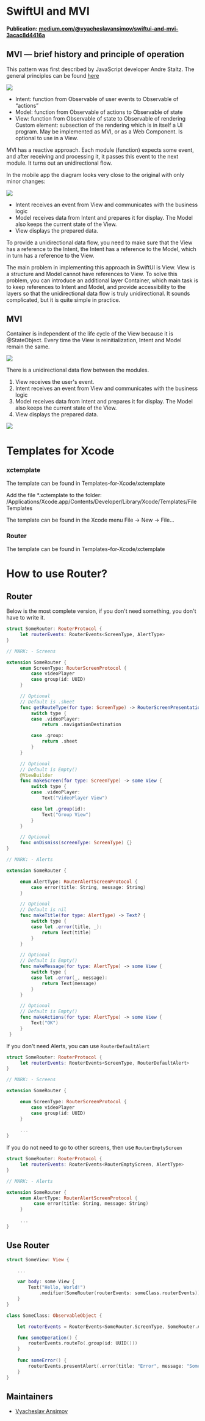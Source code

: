 # SwiftUI and MVI

#### Publication: [medium.com/@vyacheslavansimov/swiftui-and-mvi-3acac8d4416a](https://medium.com/@vyacheslavansimov/swiftui-and-mvi-3acac8d4416a)


## MVI — brief history and principle of operation

This pattern was first described by JavaScript developer Andre Staltz. The general principles can be found [here](https://staltz.com/unidirectional-user-interface-architectures.html)

![](README_sources/image_001.jpeg)


- Intent: function from Observable of user events to Observable of “actions”
- Model: function from Observable of actions to Observable of state
- View: function from Observable of state to Observable of rendering
Custom element: subsection of the rendering which is in itself a UI program. May be implemented as MVI, or as a Web Component. Is optional to use in a View.

MVI has a reactive approach. Each module (function) expects some event, and after receiving and processing it, it passes this event to the next module. It turns out an unidirectional flow.

In the mobile app the diagram looks very close to the original with only minor changes:

![](README_sources/image_002.png)

- Intent receives an event from View and communicates with the business logic
- Model receives data from Intent and prepares it for display. The Model also keeps the current state of the View.
- View displays the prepared data.

To provide a unidirectional data flow, you need to make sure that the View has a reference to the Intent, the Intent has a reference to the Model, which in turn has a reference to the View.

The main problem in implementing this approach in SwiftUI is View. View is a structure and Model cannot have references to View. To solve this problem, you can introduce an additional layer Container, which main task is to keep references to Intent and Model, and provide accessibility to the layers so that the unidirectional data flow is truly unidirectional.
It sounds complicated, but it is quite simple in practice.

## MVI

Container is independent of the life cycle of the View because it is @StateObject. Every time the View is reinitialization, Intent and Model remain the same.

![](README_sources/image_003.png)

There is a unidirectional data flow between the modules.

1) View receives the user's event.
2) Intent receives an event from View and communicates with the business logic
3) Model receives data from Intent and prepares it for display. The Model also keeps the current state of the View.
4) View displays the prepared data.

![](README_sources/image_004.png)

# Templates for Xcode

### xctemplate

The template can be found in Templates-for-Xcode/xctemplate

Add the file *.xctemplate to the folder:
/Applications/Xcode.app/Contents/Developer/Library/Xcode/Templates/File Templates

The template can be found in the Xcode menu
File -> New -> File...

### Router

The template can be found in Templates-for-Xcode/xctemplate


# How to use Router?

## Router 

Below is the most complete version, if you don't need something, you don't have to write it.

```swift
struct SomeRouter: RouterProtocol {
     let routerEvents: RouterEvents<ScreenType, AlertType>
}

// MARK: - Screens

extension SomeRouter {
     enum ScreenType: RouterScreenProtocol {
         case videoPlayer
         case group(id: UUID)
     }

	 // Optional
	 // Default is .sheet
     func getRouteType(for type: ScreenType) -> RouterScreenPresentationType {
         switch type {
         case .videoPlayer:
             return .navigationDestination

         case .group:
             return .sheet
         }
     }

	 // Optional
	 // Default is Empty()
     @ViewBuilder
     func makeScreen(for type: ScreenType) -> some View {
         switch type {
         case .videoPlayer:
             Text("VideoPlayer View")

         case let .group(id):
             Text("Group View")
         }
     }

	 // Optional
     func onDismiss(screenType: ScreenType) {}
}

// MARK: - Alerts

extension SomeRouter {

     enum AlertType: RouterAlertScreenProtocol {
         case error(title: String, message: String)
     }

	 // Optional
	 // Default is nil
     func makeTitle(for type: AlertType) -> Text? {
         switch type {
         case let .error(title, _):
             return Text(title)
         }
     }

	 // Optional
	 // Default is Empty()
     func makeMessage(for type: AlertType) -> some View {
         switch type {
         case let .error(_, message):
             return Text(message)
         }
     }

	 // Optional
	 // Default is Empty()
     func makeActions(for type: AlertType) -> some View {
         Text("OK")
     }
 }
```

If you don't need Alerts, you can use `RouterDefaultAlert`

```swift
struct SomeRouter: RouterProtocol {
     let routerEvents: RouterEvents<ScreenType, RouterDefaultAlert>
}

// MARK: - Screens

extension SomeRouter {

     enum ScreenType: RouterScreenProtocol {
         case videoPlayer
         case group(id: UUID)
     }
     
     ...
}
```

If you do not need to go to other screens, then use `RouterEmptyScreen`


```swift
struct SomeRouter: RouterProtocol {
     let routerEvents: RouterEvents<RouterEmptyScreen, AlertType>
}

// MARK: - Alerts

extension SomeRouter {
     enum AlertType: RouterAlertScreenProtocol {
          case error(title: String, message: String)
     }
     
     ...
}
```

## Use Router 

```swift
struct SomeView: View {

    ...

    var body: some View {
        Text("Hello, World!")
            .modifier(SomeRouter(routerEvents: someClass.routerEvents))
    }
}

class SomeClass: ObservableObject {

    let routerEvents = RouterEvents<SomeRouter.ScreenType, SomeRouter.AlertType>()

    func someOperation() {
        routerEvents.routeTo(.group(id: UUID()))
    }
    
	func someError() {
        routerEvents.presentAlert(.error(title: "Error", message: "Something went wrong"))
    }
}
```

## Maintainers

* [Vyacheslav Ansimov](https://www.linkedin.com/in/vansimov/)
